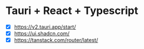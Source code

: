# Tauri + React + Typescript

- [x] https://v2.tauri.app/start/
- [x] https://ui.shadcn.com/
- [x] https://tanstack.com/router/latest/
